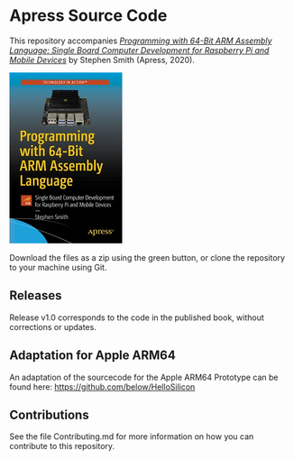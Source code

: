 # Apress Source Code

This repository accompanies [*Programming with 64-Bit ARM Assembly Language: Single Board Computer Development for Raspberry Pi and Mobile Devices*](https://www.apress.com/9781484258804) by Stephen Smith (Apress, 2020).

[comment]: #cover
![Cover image](9781484258804.jpg)

Download the files as a zip using the green button, or clone the repository to your machine using Git.

## Releases

Release v1.0 corresponds to the code in the published book, without corrections or updates.

## Adaptation for Apple ARM64

An adaptation of the sourcecode for the Apple ARM64 Prototype can be found here: https://github.com/below/HelloSilicon

## Contributions

See the file Contributing.md for more information on how you can contribute to this repository.
